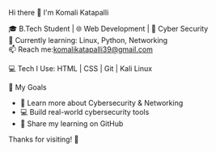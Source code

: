  Hi there 👋 I'm Komali Katapalli

🎓 B.Tech Student | 🌐 Web Development | 🔐 Cyber Security  
🔭 Currently learning: Linux, Python, Networking  
📫 Reach me:komalikatapalli39@gmail.com

💻 Tech I Use: HTML | CSS | Git | Kali Linux

📌 My Goals
- 🌱 Learn more about Cybersecurity & Networking
- 💻 Build real-world cybersecurity tools
- 📝 Share my learning on GitHub

Thanks for visiting! 🚀

